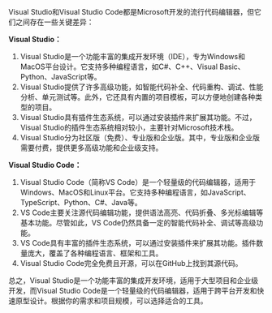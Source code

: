 Visual Studio和Visual Studio Code都是Microsoft开发的流行代码编辑器，但它们之间存在一些关键差异：

**Visual Studio：**

1. Visual Studio是一个功能丰富的集成开发环境（IDE），专为Windows和MacOS平台设计。它支持多种编程语言，如C#、C++、Visual Basic、Python、JavaScript等。
2. Visual Studio提供了许多高级功能，如智能代码补全、代码重构、调试、性能分析、单元测试等。此外，它还具有内置的项目模板，可以方便地创建各种类型的项目。
3. Visual Studio具有插件生态系统，可以通过安装插件来扩展其功能。不过，Visual Studio的插件生态系统相对较小，主要针对Microsoft技术栈。
4. Visual Studio分为社区版（免费）、专业版和企业版。其中，专业版和企业版需要付费，提供更多高级功能和企业级支持。

**Visual Studio Code：**

1. Visual Studio Code（简称VS Code）是一个轻量级的代码编辑器，适用于Windows、MacOS和Linux平台。它支持多种编程语言，如JavaScript、TypeScript、Python、C#、Java等。
2. VS Code主要关注源代码编辑功能，提供语法高亮、代码折叠、多光标编辑等基本功能。尽管如此，VS Code仍然具备一定的智能代码补全、调试等高级功能。
3. VS Code具有丰富的插件生态系统，可以通过安装插件来扩展其功能。插件数量庞大，覆盖了各种编程语言、框架和工具。
4. Visual Studio Code完全免费且开源，可以在GitHub上找到其源代码。

总之，Visual Studio是一个功能丰富的集成开发环境，适用于大型项目和企业级开发，而Visual Studio Code是一个轻量级的代码编辑器，适用于跨平台开发和快速原型设计。根据你的需求和项目规模，可以选择适合的工具。